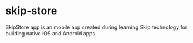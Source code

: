 # skip-store
SkipStore app is an mobile app created during learning Skip technology for building native iOS and Android apps.
